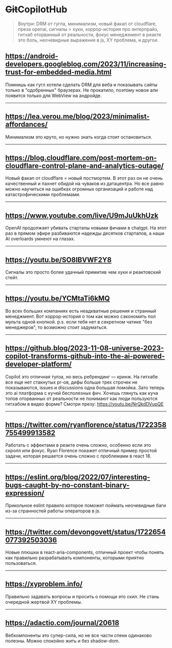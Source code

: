 # ~~Git~~CopilotHub

> Внутри: DRM от гугла, минимализм, новый факап от cloudflare, преза openai, сигналы > хуки, хоррор-история про энтерпрайз, гитхаб оторванный от реальности, фокус менеджемент в реакте это боль, неочевидные выражения в js, XY проблема, и другое.

## https://android-developers.googleblog.com/2023/11/increasing-trust-for-embedded-media.html

Помнишь как гугл хотели сделать DRM для веба и показывать сайты только в "одобренных" браузерах. Не прокатило, поэтому новое апи появится только для WebView на андройде.

---

## https://lea.verou.me/blog/2023/minimalist-affordances/

Минимализм это круто, но нужно знать когда стоит остановиться.

---

## https://blog.cloudflare.com/post-mortem-on-cloudflare-control-plane-and-analytics-outage/

Новый факап от cloudflare = новый постмортем. В этот раз он не очень качественный и пахнет обидой на чуваков из датацентра. Но все равно можно научиться на ошибках огромных организаций и работе над катастрофическими проблемами.

---

## https://www.youtube.com/live/U9mJuUkhUzk

OpenAI продолжает убивать стартапы новыми фичами в chatgpt. На этот раз в прямом эфире разбиваются надежды десятков стартапов, а наши AI overloards умнеют на глазах.

---

## https://youtu.be/SO8lBVWF2Y8

Сигналы это просто более удачный примитив чем хуки и реактовский стейт.

---

## https://youtu.be/YCMtaTi6kMQ

Во всех больших компаниях есть неадкватные решения и странный менеджмент. Вот хоррор-история о том как можно сэкономить пол мульта одной кнопкой. p.s. если тебя нет в секретном чатике "без менеджеров", то возможно стоит задуматься.

---

## https://github.blog/2023-11-08-universe-2023-copilot-transforms-github-into-the-ai-powered-developer-platform/

Copilot это отличная тулза, но весь ребрендинг — кринж. На гитхабе все еще нет стакнутых pr-ов, дифы больше трех строчек не показываются, issues и discussions одна большая помойка. Зато теперь это ai платформа с кучей бесполезных фич. Хочешь глянуть как куча топов оторванных от реальности не понимают как люди пользуются гитхабом в видео форме? Смотри презу: https://youtu.be/NrQkdDVupQE

---

## https://twitter.com/ryanflorence/status/1722358755499913582

Работать с эффектами в реакте очень сложно, особенно если это скролл или фокус. Ryan Florence покажет отличный пример простой задачи, которая решается очень сложно с проблемами в react 18.

---

## https://eslint.org/blog/2022/07/interesting-bugs-caught-by-no-constant-binary-expression/

Прикольное eslint правило которое поможет поймать неочевидные баги из-за странностей работы операторов в js.

---

## https://twitter.com/devongovett/status/1722654077392503036

Новые плюшки в react-aria-components, отличный проект чтобы понять как правильно разрабатывать компоненты, которыми приятно пользоваться.

---

## https://xyproblem.info/

Правильно задавать вопросы и просить о помощи это скил. Не стань очередной жертвой XY проблемы.

---

## https://adactio.com/journal/20618

Вебкомпоненты это супер-сила, но не все части спеки одинаково полезны. Можно спокойно жить и без shadow-dom.
